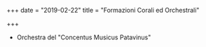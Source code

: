 +++
date = "2019-02-22"
title = "Formazioni Corali ed Orchestrali"

+++

* Orchestra del "Concentus Musicus Patavinus"
